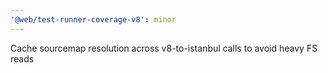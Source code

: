 ```yaml
---
'@web/test-runner-coverage-v8': minor
---
```


Cache sourcemap resolution across v8-to-istanbul calls to avoid heavy FS reads
